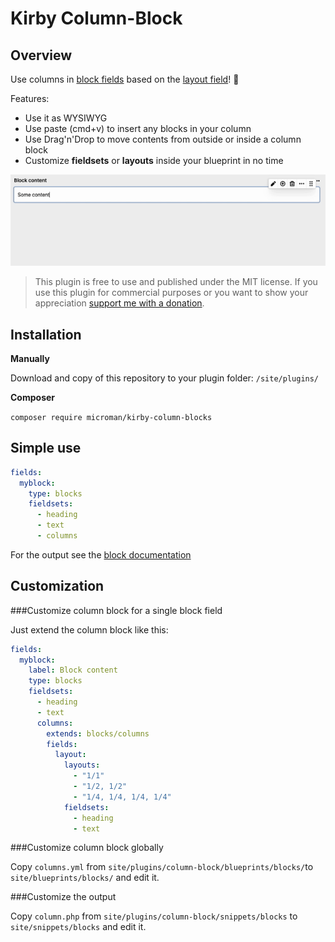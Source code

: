 # Kirby Column-Block

## Overview

Use columns in [block fields](https://getkirby.com/docs/reference/panel/fields/blocks) based on the [layout field](https://getkirby.com/docs/reference/panel/fields/layout)! 🤗

Features:

- Use it as WYSIWYG
- Use paste (cmd+v) to insert any blocks in your column
- Use Drag'n'Drop to move contents from outside or inside a column block
- Customize **fieldsets** or **layouts** inside your blueprint in no time

![Grid block](./.github/screenshot-column-block.png)

> This plugin is free to use and published under the MIT license. If you use this plugin for commercial purposes or you want to show your appreciation [support me with a donation](https://www.paypal.com/donate?hosted_button_id=LBCLZVHS4K2R6).

## Installation

**Manually**

Download and copy of this repository to your plugin folder: `/site/plugins/`

**Composer**

`composer require microman/kirby-column-blocks`


## Simple use

```yml
fields:
  myblock:
    type: blocks
    fieldsets:
      - heading
      - text
      - columns
```

For the output see the [block documentation](https://getkirby.com/docs/reference/panel/fields/blocks#blocks-in-your-templates)

## Customization

###Customize column block for a single block field

Just extend the column block like this:

```yml
fields:
  myblock:
    label: Block content
    type: blocks
    fieldsets:
      - heading
      - text
      columns:
        extends: blocks/columns
        fields:
          layout:
            layouts:
              - "1/1"
              - "1/2, 1/2"
              - "1/4, 1/4, 1/4, 1/4"
            fieldsets:
              - heading
              - text
```

###Customize column block globally

Copy `columns.yml` from `site/plugins/column-block/blueprints/blocks/`to `site/blueprints/blocks/` and edit it.

###Customize the output

Copy `column.php` from `site/plugins/column-block/snippets/blocks` to `site/snippets/blocks` and edit it.

